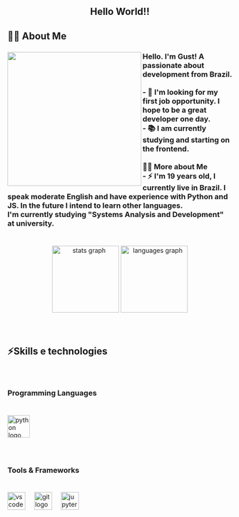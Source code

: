 <h2 align="center">Hello World!!</h2>

###

<h2 align="left">👩‍💻  About Me</h2>

###

<img align="left" height="300" src="https://i.pinimg.com/564x/12/8a/c1/128ac1eed02301a78b960fab03d1e56a.jpg"  />

###

<h3 align="left">Hello. I'm Gust! A passionate about development from Brazil.<br><br>- 🔭 I'm looking for my first job opportunity. I hope to be a great developer one day.<br>- 📚 I am currently studying and starting on the frontend.<br><br>👩‍💻  More about Me<br>- ⚡ I'm 19 years old, I currently live in Brazil. I speak moderate English and have experience with Python and JS. In the future I intend to learn other languages.<br>I'm currently studying "Systems Analysis and Development" at university.</h3>

###

<br clear="both">

<div align="center">
  <img src="https://github-readme-stats.vercel.app/api?username=Gust-Henrique&hide_title=false&hide_rank=false&show_icons=true&include_all_commits=true&count_private=true&disable_animations=false&theme=dracula&locale=en&hide_border=false&order=1" height="150" alt="stats graph"  />
  <img src="https://github-readme-stats.vercel.app/api/top-langs?username=Gust-Henrique&locale=en&hide_title=false&layout=compact&card_width=320&langs_count=5&theme=dracula&hide_border=false&order=2" height="150" alt="languages graph"  />
</div>

###

<br clear="both">

<h2 align="left">⚡Skills e technologies</h2>

###

<br clear="both">

<h3 align="left">Programming Languages</h3>

###

<br clear="both">

<div align="left">
  <img src="https://cdn.jsdelivr.net/gh/devicons/devicon/icons/python/python-original.svg" height="50" alt="python logo"  />
</div>

###

<br clear="both">

<h3 align="left">Tools & Frameworks</h3>

###

<br clear="both">

<div align="left">
  <img src="https://cdn.jsdelivr.net/gh/devicons/devicon/icons/vscode/vscode-original.svg" height="40" alt="vscode logo"  />
  <img width="12" />
  <img src="https://cdn.jsdelivr.net/gh/devicons/devicon/icons/git/git-original.svg" height="40" alt="git logo"  />
  <img width="12" />
  <img src="https://cdn.jsdelivr.net/gh/devicons/devicon/icons/jupyter/jupyter-original.svg" height="40" alt="jupyter logo"  />
</div>

###
